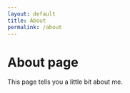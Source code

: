 ```yaml
---
layout: default
title: About
permalink: /about
---
```


# About page

This page tells you a little bit about me.
